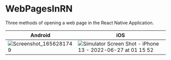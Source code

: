 # WebPagesInRN
Three methods of opening a web page in the React Native Application.

| Android  | iOS |
| ------------- | ------------- |
|![Screenshot_1656281749](https://user-images.githubusercontent.com/12046657/175835838-2c05eae0-1a66-4b53-8462-498a1d384bbd.png)|![Simulator Screen Shot - iPhone 13 - 2022-06-27 at 01 15 52](https://user-images.githubusercontent.com/12046657/175835846-eab44542-c7a6-4c45-88f4-b224e8722727.png)|
